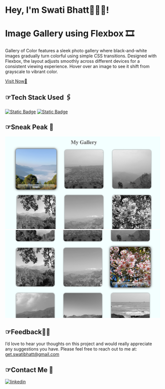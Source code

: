 
# Hey, I'm Swati Bhatt👩🏻‍💻!

# Image Gallery using Flexbox 🎞️  

Gallery of Color features a sleek photo gallery where black-and-white images gradually turn colorful using simple CSS transitions. 
Designed with Flexbox, the layout adjusts smoothly across different devices for a consistent viewing experience. Hover over an image to see it shift from grayscale to vibrant color.

[Visit Now🚀](https://swati-bhatt.github.io/GalleryUsingFlex/)


##  ☞Tech Stack Used 🖇️
[![Static Badge](https://img.shields.io/badge/HTML-%2300000?style=flat&logo=html5&labelColor=black&color=%23E34F26)](#)
[![Static Badge](https://img.shields.io/badge/CSS-%23000000?style=flat&logo=css3&logoColor=%231572B6&labelColor=black&color=%231572B6)](#)


##  ☞Sneak Peak 🫣

![App Screenshot](media/demo1.png)
![App Screenshot](media/demo2.png)


##  ☞Feedback✍🏻
I’d love to hear your thoughts on this project and would really appreciate any suggestions you have. Please feel free to reach out to me at:
get.swatibhatt@gmail.com


##  ☞Contact Me 📩
[![linkedin](https://img.shields.io/badge/linkedin-0A66C2?style=for-the-badge&logo=linkedin&logoColor=white)](https://linkedin.com/in/swatibhatt153)

